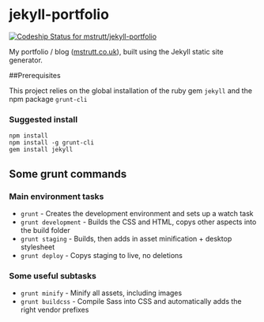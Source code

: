 jekyll-portfolio
================

[ ![Codeship Status for mstrutt/jekyll-portfolio](https://www.codeship.io/projects/58c32b10-a70a-0131-231e-3e5c9af62d7d/status)](https://www.codeship.io/projects/18952)

My portfolio / blog ([mstrutt.co.uk](http://mstrutt.co.uk)), built using the Jekyll static site generator.

##Prerequisites

This project relies on the global installation of the ruby gem `jekyll` and the npm package `grunt-cli`

### Suggested install

```
npm install
npm install -g grunt-cli
gem install jekyll
```

## Some grunt commands

### Main environment tasks

- `grunt` - Creates the development environment and sets up a watch task
- `grunt development` - Builds the CSS and HTML, copys other aspects into the build folder
- `grunt staging` - Builds, then adds in asset minification + desktop stylesheet
- `grunt deploy` - Copys staging to live, no deletions

### Some useful subtasks

- `grunt minify` - Minify all assets, including images
- `grunt buildcss` - Compile Sass into CSS and automatically adds the right vendor prefixes
